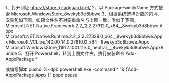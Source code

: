 ﻿1、打开网址 https://store.rg-adguard.net/
2、以 PackageFamilyName 方式搜索 Microsoft.WindowsStore_8wekyb3d8bbwe
3、根据系统选择对应的包
4、安装包如下图，如果文件名不对要重命名与上图一致，类似于下图，
	Microsoft.NET.Native.Framework.2.2_2.2.27912.0_x64__8wekyb3d8bbwe.Appx
	Microsoft.NET.Native.Runtime.2.2_2.2.27328.0_x64__8wekyb3d8bbwe.Appx
	Microsoft.VCLibs.140.00_14.0.27810.0_x64__8wekyb3d8bbwe.Appx
	Microsoft.WindowsStore_11912.1001.113.0_neutral___8wekyb3d8bbwe.AppxBundle
5、打开 Powershell，转到上图文件夹，执行安装命令
	Add-AppxPackage *


或编写脚本
pushd %~dp0
powershell.exe -command ^
  "& {Add-AppxPackage *Appx* }"
popd
pause